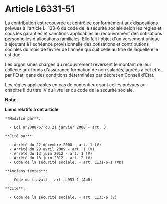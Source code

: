 # Article L6331-51

La contribution est recouvrée et contrôlée conformément aux dispositions prévues à l'article L. 133-6 du code de la sécurité
sociale selon les règles et sous les garanties et sanctions applicables au recouvrement des cotisations personnelles
d'allocations familiales. Elle fait l'objet d'un versement unique s'ajoutant à l'échéance provisionnelle des cotisations et
contributions sociales du mois de février de l'année qui suit celle au titre de laquelle elle est due. 

Les organismes chargés du recouvrement reversent le montant de leur collecte aux fonds d'assurance formation de non salariés,
agréés à cet effet par l'Etat, dans des conditions déterminées par décret en Conseil d'Etat. 

Les règles applicables en cas de contentieux sont celles prévues au chapitre II du titre IV du livre Ier du code de la
sécurité sociale.

**Nota:**



**Liens relatifs à cet article**

	**Modifié par**:

	  - Loi n°2008-67 du 21 janvier 2008 - art. 3

	**Cité par**:

	  - Arrêté du 22 décembre 2008 - art. 1 (V)
	  - Arrêté du 29 avril 2009 - art. 1 (V)
	  - Arrêté du 13 juin 2012 - art. 1 (V)
	  - Arrêté du 13 juin 2012 - art. 2 (V)
	  - Code de la sécurité sociale. - art. L131-6-1 (VD)

	**Anciens textes**:

	  - Code du travail - art. L953-1 (AbD)

	**Cite**:

	  - Code de la sécurité sociale. - art. L133-6 (V)
